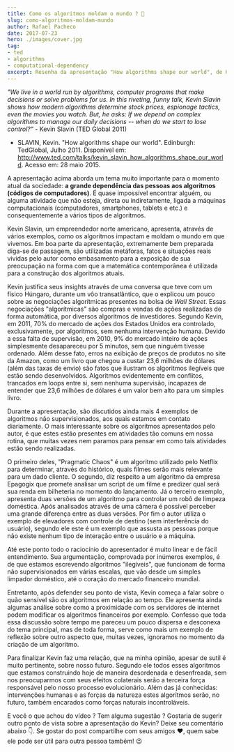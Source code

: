 ```yaml
---
title: Como os algoritmos moldam o mundo ? 🤔
slug: como-algoritmos-moldam-mundo
author: Rafael Pacheco
date: 2017-07-23
hero: ./images/cover.jpg
tag:
- ted
- algorithms
- computational-dependency
excerpt: Resenha da apresentação "How algorithms shape our world", de Kevin Slave, feita para o TED em Julho de 2011.
---
```


*"We live in a world run by algorithms, computer programs that make decisions or solve problems for us. In this riveting, funny talk, Kevin Slavin shows how modern algorithms determine stock prices, espionage tactics, even the movies you watch. But, he asks: If we depend on complex algorithms to manage our daily decisions -- when do we start to lose control?"* - Kevin Slavin (TED Global 2011)

* SLAVIN, Kevin. "How algorithms shape our world". Edinburgh: TedGlobal, Julho 2011. Disponível em: <http://www.ted.com/talks/kevin_slavin_how_algorithms_shape_our_world>. Acesso em: 28 maio 2015.

A apresentação acima aborda um tema muito importante para o momento atual da sociedade: **a grande dependência das pessoas aos algoritmos (códigos de computadores)**. É quase impossível encontrar alguém, ou alguma atividade que não esteja, direta ou indiretamente, ligada a máquinas computacionais (computadores, smartphones, tablets e etc.) e consequentemente a vários tipos de algoritmos.

Kevin Slavin, um empreendedor norte americano, apresenta, através de vários exemplos, como os algoritmos impactam e moldam o mundo em que vivemos.
Em boa parte da apresentação, extremamente bem preparada diga-se de passagem, são utilizadas metáforas, fatos e situações reais vividas pelo autor como embasamento para a exposição de sua preocupação na forma com que a matemática contemporânea é utilizada para a construção dos algoritmos atuais.

Kevin justifica seus insights através de uma conversa que teve com um físico Húngaro, durante um vôo transatlântico, que o explicou um pouco sobre as negociações algorítmicas presentes na bolsa de *Wall Street*. Essas negociações "algorítmicas" são compras e vendas de ações realizadas de forma automática, por diversos algoritmos de investidores. Segundo Kevin, em 2011, 70% do mercado de ações dos Estados Unidos era controlado, exclusivamente, por algoritmos, sem nenhuma intervenção humana.
Devido a essa falta de supervisão, em 2010, 9% do mercado inteiro de ações simplesmente desapareceu por 5 minutos, sem que ninguém tivesse ordenado. Além desse fato, erros na exibição de preços de produtos no site da Amazon, como um livro que chegou a custar 23,6 milhões de dólares (além das taxas de envio) são fatos que ilustram os algoritmos ilegíveis que estão sendo desenvolvidos. Algoritmos evidentemente em conflitos, trancados em loops entre si, sem nenhuma supervisão, incapazes de entender que 23,6 milhões de dólares é um valor bem alto para um simples livro.

Durante a apresentação, são discutidos ainda mais 4 exemplos de algoritmos não supervisionados, aos quais estamos em contato diariamente. O mais interessante sobre os algoritmos apresentados pelo autor, é que estes estão presentes em atividades tão comuns em nossa rotina, que muitas vezes nem paramos para pensar em como tais atividades estão sendo realizadas.

O primeiro deles, "Pragmatic Chaos" é um algoritmo utilizado pelo Netflix para determinar, através do histórico, quais filmes serão mais relevante para um dado cliente. O segundo, diz respeito a um algoritmo da empresa Epagogix que promete analisar um script de um filme e predizer qual será sua renda em bilheteria no momento do lançamento. Já o terceiro exemplo, apresenta duas versões de um algoritmo para controlar um robô de limpeza doméstica. Após analisados através de uma câmera é possível perceber uma grande diferença entre as duas versões. Por fim o autor utiliza o exemplo de elevadores com controle de destino (sem interferência do usuário), segundo ele este é um exemplo que assusta as pessoas porque não existe nenhum tipo de interação entre o usuário e a máquina.

Até este ponto todo o raciocínio do apresentador é muito linear e de fácil entendimento. Sua argumentação, comprovada por inúmeros exemplos, é de que estamos escrevendo algoritmos "ilegíveis", que funcionam de forma não supervisionados em várias escalas, que vão desde um simples limpador doméstico, até o coração do mercado financeiro mundial.

Entretanto, após defender seu ponto de vista, Kevin começa a falar sobre o quão sensível são os algoritmos em relação ao tempo. Ele apresenta ainda algumas análise sobre como a proximidade com os servidores de internet podem modificar os algoritmos financeiros por  exemplo. Confesso que toda essa discussão sobre tempo me pareceu um pouco dispersa e desconexa do tema principal, mas de toda forma, serve como mais um exemplo de reflexão sobre outro aspecto que, muitas vezes, ignoramos no momento da criação de um algoritmo.

Para finalizar Kevin faz uma relação, que na minha opinião, apesar de sutil é muito pertinente, sobre nosso futuro. Segundo ele todos esses algoritmos que estamos construindo hoje de maneira desordenada e desenfreada, sem nos preocuparmos com seus efeitos colaterais serão a terceira força responsável pelo nosso processo evolucionário. Além das já conhecidas: intervenções humanas e as forças da natureza estes algoritmos serão, no futuro, também encarados como forças naturais incontroláveis. 

E você o que achou do vídeo ? Tem alguma sugestão ? Gostaria de sugerir outro ponto de vista sobre a apresentação do Kevin? Deixe seu comentário abaixo 👇. 
Se gostar do post compartilhe com seus amigos ❤️, quem sabe ele pode ser útil para outra pessoa também! 😉

